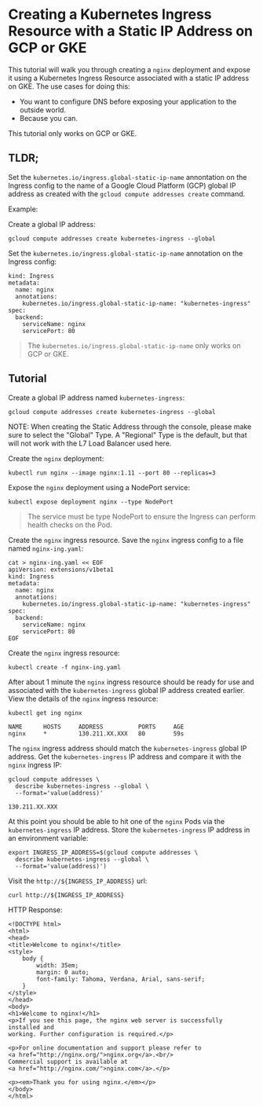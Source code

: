 # Creating a Kubernetes Ingress Resource with a Static IP Address on GCP or GKE

This tutorial will walk you through creating a `nginx` deployment and expose it using a Kubernetes Ingress Resource associated with a static IP address on GKE. The use cases for doing this:

* You want to configure DNS before exposing your application to the outside world.
* Because you can.

This tutorial only works on GCP or GKE.

## TLDR;

Set the `kubernetes.io/ingress.global-static-ip-name` annontation on the Ingress config to the name of a Google Cloud Platform (GCP) global IP address as created with the `gcloud compute addresses create` command.

Example:

Create a global IP address:

```
gcloud compute addresses create kubernetes-ingress --global
```

Set the `kubernetes.io/ingress.global-static-ip-name` annotation on the Ingress config:

```
kind: Ingress
metadata:
  name: nginx
  annotations:
    kubernetes.io/ingress.global-static-ip-name: "kubernetes-ingress"
spec:
  backend:
    serviceName: nginx
    servicePort: 80
```

> The `kubernetes.io/ingress.global-static-ip-name` only works on GCP or GKE.

## Tutorial

Create a global IP address named `kubernetes-ingress`:

```
gcloud compute addresses create kubernetes-ingress --global
```

NOTE: When creating the Static Address through the console, please make sure
to select the "Global" Type. A "Regional" Type is the default, but that will
not work with the L7 Load Balancer used here.

Create the `nginx` deployment:

```
kubectl run nginx --image nginx:1.11 --port 80 --replicas=3
```

Expose the `nginx` deployment using a NodePort service:

```
kubectl expose deployment nginx --type NodePort
```

> The service must be type NodePort to ensure the Ingress can perform health checks on the Pod.

Create the `nginx` ingress resource. Save the `nginx` ingress config to a file named `nginx-ing.yaml`:

```
cat > nginx-ing.yaml << EOF
apiVersion: extensions/v1beta1
kind: Ingress
metadata:
  name: nginx
  annotations:
    kubernetes.io/ingress.global-static-ip-name: "kubernetes-ingress"
spec:
  backend:
    serviceName: nginx
    servicePort: 80
EOF
```

Create the `nginx` ingress resource:

```
kubectl create -f nginx-ing.yaml
```

After about 1 minute the `nginx` ingress resource should be ready for use and associated with the `kubernetes-ingress` global IP address created earlier. View the details of the `nginx` ingress resource:

```
kubectl get ing nginx
```
```
NAME      HOSTS     ADDRESS          PORTS     AGE
nginx     *         130.211.XX.XXX   80        59s
```

The `nginx` ingress address should match the `kubernetes-ingress` global IP address. Get the `kubernetes-ingress` IP address and compare it with the `nginx` ingress IP:

```
gcloud compute addresses \
  describe kubernetes-ingress --global \
  --format='value(address)'
```

```
130.211.XX.XXX
```

At this point you should be able to hit one of the `nginx` Pods via the `kubernetes-ingress` IP address. Store the `kubernetes-ingress` IP address in an environment variable:

```
export INGRESS_IP_ADDRESS=$(gcloud compute addresses \
  describe kubernetes-ingress --global \
  --format='value(address)')
```

Visit the `http://${INGRESS_IP_ADDRESS}` url:

```
curl http://${INGRESS_IP_ADDRESS}
```

HTTP Response:

```
<!DOCTYPE html>
<html>
<head>
<title>Welcome to nginx!</title>
<style>
    body {
        width: 35em;
        margin: 0 auto;
        font-family: Tahoma, Verdana, Arial, sans-serif;
    }
</style>
</head>
<body>
<h1>Welcome to nginx!</h1>
<p>If you see this page, the nginx web server is successfully installed and
working. Further configuration is required.</p>

<p>For online documentation and support please refer to
<a href="http://nginx.org/">nginx.org</a>.<br/>
Commercial support is available at
<a href="http://nginx.com/">nginx.com</a>.</p>

<p><em>Thank you for using nginx.</em></p>
</body>
</html>
```
